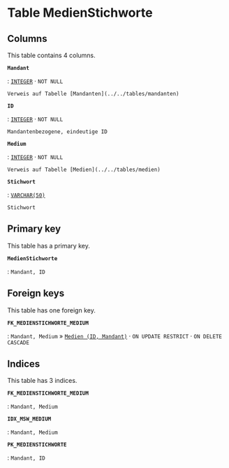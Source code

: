 # Table **MedienStichworte**

## Columns

This table contains 4 columns.

**`Mandant`**

:   [`INTEGER`](https://firebirdsql.org/file/documentation/html/en/refdocs/fblangref40/firebird-40-language-reference.html#fblangref40-datatypes-inttypes) · `NOT NULL`

    Verweis auf Tabelle [Mandanten](../../tables/mandanten)

**`ID`**

:   [`INTEGER`](https://firebirdsql.org/file/documentation/html/en/refdocs/fblangref40/firebird-40-language-reference.html#fblangref40-datatypes-inttypes) · `NOT NULL`

    Mandantenbezogene, eindeutige ID

**`Medium`**

:   [`INTEGER`](https://firebirdsql.org/file/documentation/html/en/refdocs/fblangref40/firebird-40-language-reference.html#fblangref40-datatypes-inttypes) · `NOT NULL`

    Verweis auf Tabelle [Medien](../../tables/medien)

**`Stichwort`**

:   [`VARCHAR(50)`](https://firebirdsql.org/file/documentation/html/en/refdocs/fblangref40/firebird-40-language-reference.html#fblangref40-datatypes-chartypes)

    Stichwort

## Primary key

This table has a primary key.

**`MedienStichworte`**

:   `Mandant, ID`

## Foreign keys

This table has one foreign key.

**`FK_MEDIENSTICHWORTE_MEDIUM`**

:   `Mandant, Medium` » [`Medien (ID, Mandant)`](../../tables/medien) · `ON UPDATE RESTRICT` · `ON DELETE CASCADE`

## Indices

This table has 3 indices.

**`FK_MEDIENSTICHWORTE_MEDIUM`**

:   `Mandant, Medium`

**`IDX_MSW_MEDIUM`**

:   `Mandant, Medium`

**`PK_MEDIENSTICHWORTE`**

:   `Mandant, ID`
